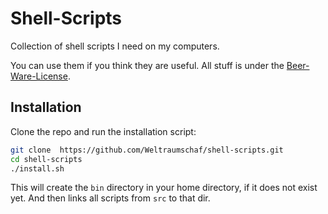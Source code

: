 # Shell-Scripts

Collection of shell scripts I need on my computers.

You can use them if you think they are useful.
All stuff is under the [Beer-Ware-License](http://www.weltraumschaf.de/the-beer-ware-license.txt).

## Installation

Clone the repo and run the installation script:

```bash
git clone  https://github.com/Weltraumschaf/shell-scripts.git
cd shell-scripts
./install.sh
```

This will create the `bin` directory in your home directory, if it does not
exist yet. And then links all scripts from `src` to that dir.
